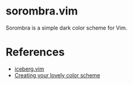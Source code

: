 # sorombra.vim

Sorombra is a simple dark color scheme for Vim.

# References

- [iceberg.vim](https://github.com/cocopon/iceberg.vim)
- [Creating your lovely color scheme](https://speakerdeck.com/cocopon/creating-your-lovely-color-scheme)
